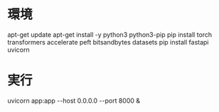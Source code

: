 # 環境
apt-get update
apt-get install -y python3 python3-pip
pip install torch transformers accelerate peft bitsandbytes datasets
pip install fastapi uvicorn

# 実行
uvicorn app:app --host 0.0.0.0 --port 8000 &

